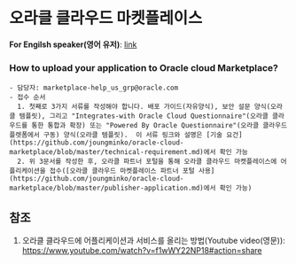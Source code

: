 # 오라클 클라우드 마켓플레이스

**For Engilsh speaker(영어 유저)**: [link](https://github.com/joungminko/oracle-cloud-marketplace/blob/master/README.md)

### How to upload your application to Oracle cloud Marketplace?
    - 담당자: marketplace-help_us_grp@oracle.com
    - 접수 순서
      1. 첫째로 3가지 서류를 작성해야 합니다. 배포 가이드(자유양식), 보안 설문 양식(오라클 템플릿), 그리고 "Integrates-with Oracle Cloud Questionnaire"(오라클 클라우드를 통한 통합과 확장) 또는 "Powered By Oracle Questionnaire"(오라클 클라우드 플렛폼에서 구동) 양식(오라클 템플릿).  이 서류 링크와 설명은 [기술 요건](https://github.com/joungminko/oracle-cloud-marketplace/blob/master/technical-requirement.md)에서 확인 가능
      2. 위 3문서를 작성한 후, 오라클 파트너 포털을 통해 오라클 클라우드 마켓플레이스에 어플리케이션을 접수([오라클 클라우드 마켓플레이스 파트너 포털 사용](https://github.com/joungminko/oracle-cloud-marketplace/blob/master/publisher-application.md)에서 확인 가능)


## 참조
1. 오라클 클라우드에 어플리케이션과 서비스를 올리는 방법(Youtube video(영문)): https://www.youtube.com/watch?v=f1wWY22NP18#action=share
